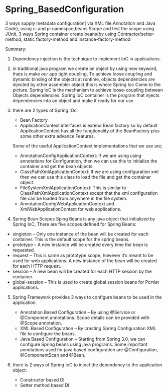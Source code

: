 # Spring_BasedConfiguration
3 ways supply metadata configuration( via XML file,Annotation and Java Code), using c: and p: namespce,beans Scope and test the scope using JUnit, 3 ways Spring container create beans(by using Contractor/setter-method, static factory-method and instance-factory-method

Summary:
1.  Dependency injection is the technique to implement IoC in applications.

2.  in traditional java program we create an object by using new keyword, thats is make our app tight coupling, To achieve loose coupling and dynamic binding of the    objects at runtime, objects dependencies are injected by other assembler object,this is where Spring Ioc Come to the picture. Spring IoC is the mechanism to        achieve loose-coupling between Objects dependencies. Spring IoC container is the program that injects dependencies into an object and make it ready for our use.

3.  there are 2 types of Spring IOc:
    - Bean Factory
    - ApplicationContext interfaces is extend Bean factory so by default ApplicationContext has all the fungtionality of the BeanFactory plus some other extra             advance Features.
    
    Some of the useful ApplicationContext implementations that we use are;

      - AnnotationConfigApplicationContext: If we are using using annotations for Configuration, then we can use this to initialize the container and get the bean            objects.
      - ClassPathXmlApplicationContext: If we are using configuration xml  then we can use this class to load the file and get the container object.
      - FileSystemXmlApplicationContext: This is similar to ClassPathXmlApplicationContext except that the xml configuration file can be loaded from anywhere in the        file system.
      - AnnotationConfigWebApplicationContext and XmlWebApplicationContext for web applications.
      
4.  Spring Bean Scopes
    Sping Beans is any java object that initialized by Spring IoC, There are five scopes defined for Spring Beans:

  - singleton – Only one instance of the bean will be created for each container. This is the default scope for the spring beans.
  - prototype – A new instance will be created every time the bean is requested.
  - request – This is same as prototype scope, however it’s meant to be used for web applications. A new instance of the bean will be created for each HTTP request.
  - session – A new bean will be created for each HTTP session by the container.
  - global-session – This is used to create global session beans for Portlet applications.
  
5.  Spring Framework provides 3 ways to configure beans to be used in the application.

    - Annotation Based Configuration – By using @Service or @Component annotations. Scope details can be provided with @Scope annotation.
    - XML Based Configuration – By creating Spring Configuration XML file to configure the beans. 
    - Java Based Configuration – Starting from Spring 3.0, we can configure Spring beans using java programs. Some important annotations used for java based              configuration are @Configuration, @ComponentScan and @Bean.
6.  there is 2 ways of Spring IoC to inject the dependency to the application object:
    - Constructor based DI
    - Setter method based DI
